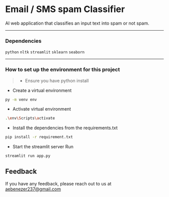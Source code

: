 # Email / SMS spam Classifier

AI web application that classifies an input text into spam or not spam.

<hr>

### Dependencies
`python`
`nltk`
`streamlit` 
`sklearn`
`seaborn`

<hr>

### How to set up the environment for this project

>- Ensure you have python install

* Create a virtual environment <br>
```bash
py -m venv env
```

* Activate virtual environment

```bash
.\env\Scripts\activate
```

* Install the dependencies from the requirements.txt <br>

```bash
pip install -r requirement.txt
```

* Start the streamlit server
Run <br>
```bash
streamlit run app.py
```


## Feedback

If you have any feedback, please reach out to us at aebenezer237@gmail.com


